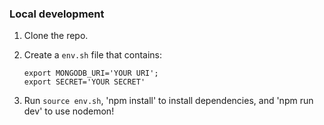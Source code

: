 ### Local development

1. Clone the repo.
2. Create a `env.sh` file that contains:

   ```
   export MONGODB_URI='YOUR URI';
   export SECRET='YOUR SECRET'

   ```

3. Run `source env.sh`, 'npm install' to install dependencies, and 'npm run dev' to use nodemon!
